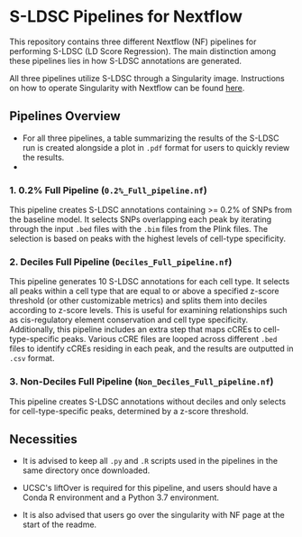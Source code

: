 # S-LDSC Pipelines for Nextflow

This repository contains three different Nextflow (NF) pipelines for performing S-LDSC (LD Score Regression). The main distinction among these pipelines lies in how S-LDSC annotations are generated.

All three pipelines utilize S-LDSC through a Singularity image. Instructions on how to operate Singularity with Nextflow can be found [here](https://github.com/roxyisat-rex/Nextflow_with_Singularity_on_PBS/tree/master).

## Pipelines Overview
- For all three pipelines, a table summarizing the results of the S-LDSC run is created alongside a plot in `.pdf` format for users to quickly review the results.
- 
### 1. 0.2% Full Pipeline (`0.2%_Full_pipeline.nf`)

This pipeline creates S-LDSC annotations containing >= 0.2% of SNPs from the baseline model. It selects SNPs overlapping each peak by iterating through the input `.bed` files with the `.bim` files from the Plink files. The selection is based on peaks with the highest levels of cell-type specificity.

### 2. Deciles Full Pipeline (`Deciles_Full_pipeline.nf`)

This pipeline generates 10 S-LDSC annotations for each cell type. It selects all peaks within a cell type that are equal to or above a specified z-score threshold (or other customizable metrics) and splits them into deciles according to z-score levels. This is useful for examining relationships such as cis-regulatory element conservation and cell type specificity. Additionally, this pipeline includes an extra step that maps cCREs to cell-type-specific peaks. Various cCRE files are looped across different `.bed` files to identify cCREs residing in each peak, and the results are outputted in `.csv` format.

### 3. Non-Deciles Full Pipeline (`Non_Deciles_Full_pipeline.nf`)

This pipeline creates S-LDSC annotations without deciles and only selects for cell-type-specific peaks, determined by a z-score threshold.


## Necessities

- It is advised to keep all `.py` and `.R` scripts used in the pipelines in the same directory once downloaded.

- UCSC's liftOver is required for this pipeline, and users should have a Conda R environment and a Python 3.7 environment.

- It is also advised that users go over the singularity with NF page at the start of the readme. 
